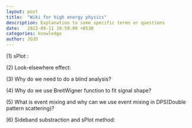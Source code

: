 ```yaml
---
layout: post
title:  "Wiki for high energy physics"
description: Explanation to some specific terms or questions
date:   2022-09-11 10:50:00 +0530
categories: knowledge
author: JOJO
---
```


(1) sPlot : 

(2) Look-elsewhere effect:

(3) Why do we need to do a blind analysis?

(4) Why do we use BreitWigner function to fit signal shape?

(5) What is event mixing and why can we use event mixing in DPS(Double pattern scattering)?

(6) Sideband substraction and sPlot method:



